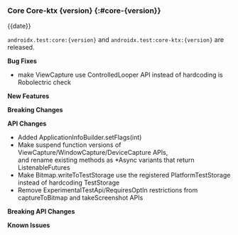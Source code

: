 ### Core Core-ktx {version} {:#core-{version}}

{{date}}

`androidx.test:core:{version}` and `androidx.test:core-ktx:{version}` are released.

**Bug Fixes**

* make ViewCapture use ControlledLooper API instead of hardcoding is Robolectric check

**New Features**

**Breaking Changes**

**API Changes**

* Added ApplicationInfoBuilder.setFlags(int)
* Make suspend function versions of ViewCapture/WindowCapture/DeviceCapture APIs,  
  and rename existing methods as *Async variants that return ListenableFutures
* Make Bitmap.writeToTestStorage use the registered PlatformTestStorage instead of hardcoding TestStorage
* Remove ExperimentalTestApi/RequiresOptIn restrictions from captureToBitmap and takeScreenshot APIs

**Breaking API Changes**

**Known Issues**
